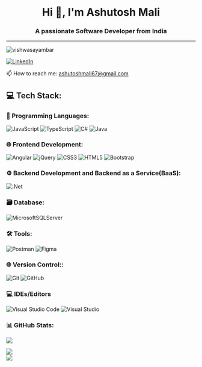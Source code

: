 <div align="center">
  <h1>Hi 👋, I'm Ashutosh Mali</h1>
  <h3>A passionate Software Developer from India</h3>
</div>

---

<!-- <p align="center">
  <i>Hi 👋, I'm Vishwajit Sayambar - A passionate Software Developer from India</i>
</p> -->


<p align="left"><img
	src="https://komarev.com/ghpvc/?username=AshutoshMali-27&label=Profile%20views&color=0e75b6&style=flat"
	alt="vishwasayambar" /></p>

<p align="left">
  <a href="https://www.linkedin.com/in/ashutosh-mali-6b8726245" target="_blank">
    <img src="https://img.shields.io/badge/LinkedIn-Connect-blue?style=for-the-badge&logo=linkedin" alt="LinkedIn" />
  </a>
</p>

 📫 How to reach me: [ashutoshmali67@gmail.com](mailto:ashutoshmali67@gmail.com)
<!-- # - 📝 I regularly write articles on [Medium](https://medium.com/@vishwajitsayambar)  

### Connect with me:

<p align="left">
	<a href="https://dev.to/vishwasayambar" target="_blank" title="Dev.to">
		<img align="center" src="https://raw.githubusercontent.com/rahuldkjain/github-profile-readme-generator/master/src/images/icons/Social/devto.svg" alt="vishwasayambar" height="30" width="40" />
	</a>
	<a href="https://twitter.com/vishwasayambar" target="_blank" title="Twitter">
		<img align="center" src="https://raw.githubusercontent.com/rahuldkjain/github-profile-readme-generator/master/src/images/icons/Social/twitter.svg" alt="vishwasayambar" height="30" width="40" />
	</a>
	<a href="https://linkedin.com/in/vishwajit-sayambar" target="_blank" title="LinkedIn">
		<img align="center" src="https://raw.githubusercontent.com/rahuldkjain/github-profile-readme-generator/master/src/images/icons/Social/linked-in-alt.svg" alt="vishwajit-sayambar" height="30" width="40" />
	</a>
	<a href="https://stackoverflow.com/users/vishwajit-sayambar" target="_blank" title="Stack Overflow">
		<img align="center" src="https://raw.githubusercontent.com/rahuldkjain/github-profile-readme-generator/master/src/images/icons/Social/stack-overflow.svg" alt="vishwajit-sayambar" height="30" width="40" />
	</a>
	<a href="https://instagram.com/vishwasayambar" target="_blank" title="Instagram">
		<img align="center" src="https://raw.githubusercontent.com/rahuldkjain/github-profile-readme-generator/master/src/images/icons/Social/instagram.svg" alt="vishwasayambar" height="30" width="40" />
	</a>
	<a href="https://medium.com/@vishwajitsayambar" target="_blank" title="Medium">
		<img align="center" src="https://raw.githubusercontent.com/rahuldkjain/github-profile-readme-generator/master/src/images/icons/Social/medium.svg" alt="@vishwajitsayambar" height="30" width="40" />
	</a>
	<a href="https://www.hackerrank.com/@vishwa_sayambar" target="_blank" title="HackerRank">
		<img align="center" src="https://raw.githubusercontent.com/rahuldkjain/github-profile-readme-generator/master/src/images/icons/Social/hackerrank.svg" alt="@vishwa_sayambar" height="30" width="40" />
	</a>
</p>

---
-->
## 💻 Tech Stack:

### 🚀 Programming Languages:

![JavaScript](https://img.shields.io/badge/javascript-%23323330.svg?style=for-the-badge&logo=javascript&logoColor=%23F7DF1E)
![TypeScript](https://img.shields.io/badge/typescript-%3178C6.svg?style=for-the-badge&logo=typescript&logoColor=white)
![C#](https://img.shields.io/badge/c%23-%23239120.svg?style=for-the-badge&logo=csharp&logoColor=white)
![Java](https://img.shields.io/badge/java-%23ED8B00.svg?style=for-the-badge&logo=java&logoColor=white)

### 🌐 Frontend Development:

![Angular](https://img.shields.io/badge/angular-%23DD0031.svg?style=for-the-badge&logo=angular&logoColor=white)
![jQuery](https://img.shields.io/badge/jquery-%230769AD.svg?style=for-the-badge&logo=jquery&logoColor=white)
![CSS3](https://img.shields.io/badge/css3-%231572B6.svg?style=for-the-badge&logo=css3&logoColor=white)
![HTML5](https://img.shields.io/badge/html5-%23E34F26.svg?style=for-the-badge&logo=html5&logoColor=white)
![Bootstrap](https://img.shields.io/badge/bootstrap-%23563D7C.svg?style=for-the-badge&logo=bootstrap&logoColor=white)

### ⚙️ Backend Development and Backend as a Service(BaaS):

![.Net](https://img.shields.io/badge/.NET-5C2D91?style=for-the-badge&logo=.net&logoColor=white)

### 🗃️ Database:

![MicrosoftSQLServer](https://img.shields.io/badge/Microsoft%20SQL%20Server-CC2927?style=for-the-badge&logo=microsoft%20sql%20server&logoColor=white)

### 🛠️ Tools:

![Postman](https://img.shields.io/badge/postman-%23FF6C37.svg?style=for-the-badge&logo=postman&logoColor=white)
![Figma](https://img.shields.io/badge/figma-%23F24E1E.svg?style=for-the-badge&logo=figma&logoColor=white)

### 🌐 Version Control::

![Git](https://img.shields.io/badge/git-%23F05032.svg?style=for-the-badge&logo=git&logoColor=white)
![GitHub](https://img.shields.io/badge/github-%23121011.svg?style=for-the-badge&logo=github&logoColor=white)


###  💻 IDEs/Editors

![Visual Studio Code](https://img.shields.io/badge/Visual%20Studio%20Code-0078d7.svg?style=for-the-badge&logo=visual-studio-code&logoColor=white)
	![Visual Studio](https://img.shields.io/badge/Visual%20Studio-5C2D91.svg?style=for-the-badge&logo=visual-studio&logoColor=white)


### 📊 GitHub Stats:

![](https://github-readme-stats.vercel.app/api?username=AshutoshMali-27&theme=light&show_icons=true)
 
![](https://github-readme-stats.vercel.app/api/top-langs/?username=aSHUTOSHmALI-27&layout=compact)    
![](https://streak-stats.demolab.com/?user=AshutoshMali-27&theme=default)



